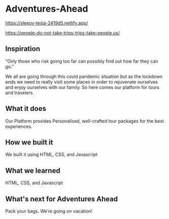 # Adventures-Ahead

https://sleepy-tesla-2419d5.netlify.app/

https://people-do-not-take-trips-trips-take-people.us/

## Inspiration

“Only those who risk going too far can possibly find out how far they can go.” 

We all are going through this covid pandemic situation but as the lockdown ends we need to really visit some places in order to rejuvenate ourselves and enjoy ourselves with our family. So here comes our platform for tours and travelers.

## What it does

Our Platform provides Personalised, well-crafted tour packages for the best experiences.

## How we built it

We built it using HTML, CSS, and Javascript

## What we learned

HTML, CSS, and Javascript

## What's next for Adventures Ahead

Pack your bags. We’re going on vacation!
